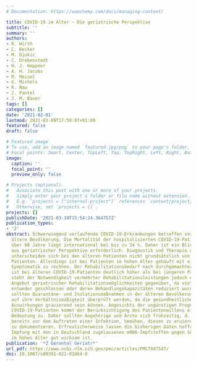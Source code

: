 ```yaml
---
# Documentation: https://wowchemy.com/docs/managing-content/

title: COVID-19 im Alter – Die geriatrische Perspektive
subtitle: ''
summary: ''
authors:
- R. Wirth
- C. Becker
- M. Djukic
- C. Drebenstedt
- H. J. Heppner
- A. H. Jacobs
- M. Meisel
- G. Michels
- R. Nau
- J. Pantel
- J. M. Bauer
tags: []
categories: []
date: '2021-02-01'
lastmod: 2021-03-09T17:50:07+01:00
featured: false
draft: false

# Featured image
# To use, add an image named `featured.jpg/png` to your page's folder.
# Focal points: Smart, Center, TopLeft, Top, TopRight, Left, Right, BottomLeft, Bottom, BottomRight.
image:
  caption: ''
  focal_point: ''
  preview_only: false

# Projects (optional).
#   Associate this post with one or more of your projects.
#   Simply enter your project's folder or file name without extension.
#   E.g. `projects = ["internal-project"]` references `content/project/deep-learning/index.md`.
#   Otherwise, set `projects = []`.
projects: []
publishDate: '2021-03-10T15:54:24.364757Z'
publication_types:
- '2'
abstract: Schwerwiegend verlaufende COVID-19-Erkrankungen betreffen vorwiegend die
  ältere Bevölkerung. Die Mortalität der hospitalisierten COVID-19-Patienten im Alter
  über 80 Jahre liegt international bei bis zu 54 %. Daher ist ein Blick auf die Erkrankung
  aus geriatrischer Perspektive erforderlich. Diagnostik und Therapie der COVID-19-Erkrankung
  unterscheiden sich bei den älteren Patienten nicht grundsätzlich von der bei jüngeren
  Patienten. Allerdings ist bei Patienten im hohen Alter gehäuft mit einer atypischen
  Symptomatik zu rechnen. Der Rehabilitationsbedarf nach durchgemachter Infektion
  ist bei älteren COVID-19-Patienten deutlich höher als bei jüngeren Patienten. Paradoxerweise
  steht der Notwendigkeit vermehrter Rehabilitationsleistungen jedoch ein sinkendes
  Angebot geriatrischer Rehabilitationsmöglichkeiten gegenüber, da viele Abteilungen
  entweder geschlossen oder deren Behandlungskapazitäten reduziert wurden. Generell
  sollten Quarantäne- und Isolationsmaßnahmen in der älteren Bevölkerung verstärkt
  auf ihre Verhältnismäßigkeit überprüft werden, da die gesundheitlichen und emotionalen
  Auswirkungen gravierend sein können. Angesichts der ungünstigen Prognose bei hochaltrigen
  COVID-19-Patienten kommt der Berücksichtigung des Patientenwillens eine besondere
  Bedeutung zu. Daher sollten Angehörige und Ärzte sich frühzeitig, d. h. möglichst
  bereits vor dem Auftreten einer Infektion, bemühen, diesen zu eruieren und angemessen
  zu dokumentieren. Erfreulicherweise lassen die bisherigen Daten hoffen, dass die
  Impfung mit den in Deutschland zugelassenen mRNA-Impfstoffen gegen SARS-CoV‑2 auch
  im hohen Alter gut wirksam ist.
publication: '*Z Gerontol Geriatr*'
url_pdf: https://www.ncbi.nlm.nih.gov/pmc/articles/PMC7887547/
doi: 10.1007/s00391-021-01864-0
---
```

